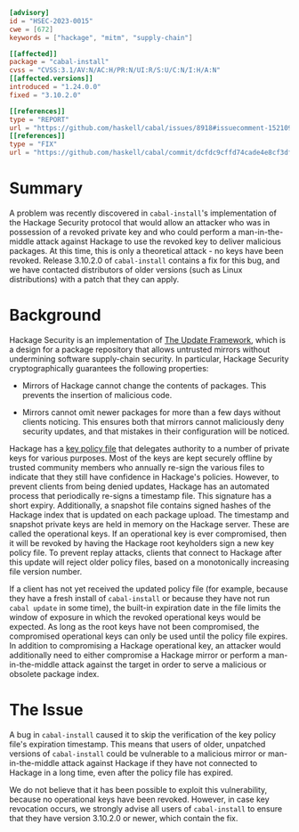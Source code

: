 ```toml
[advisory]
id = "HSEC-2023-0015"
cwe = [672]
keywords = ["hackage", "mitm", "supply-chain"]

[[affected]]
package = "cabal-install"
cvss = "CVSS:3.1/AV:N/AC:H/PR:N/UI:R/S:U/C:N/I:H/A:N"
[[affected.versions]]
introduced = "1.24.0.0"
fixed = "3.10.2.0"

[[references]]
type = "REPORT"
url = "https://github.com/haskell/cabal/issues/8918#issuecomment-1521096581"
[[references]]
type = "FIX"
url = "https://github.com/haskell/cabal/commit/dcfdc9cffd74cade4e8cf3df37c5993413ffd30f"
```

# Summary

A problem was recently discovered in `cabal-install`'s
implementation of the Hackage Security protocol that would allow an
attacker who was in possession of a revoked private key and who
could perform a man-in-the-middle attack against Hackage to use the
revoked key to deliver malicious packages. At this time, this is
only a theoretical attack - no keys have been revoked. Release
3.10.2.0 of `cabal-install` contains a fix for this bug, and we have
contacted distributors of older versions (such as Linux
distributions) with a patch that they can apply.

# Background

Hackage Security is an implementation of [The Update Framework][],
which is a design for a package repository that allows untrusted
mirrors without undermining software supply-chain security. In
particular, Hackage Security cryptographically guarantees the
following properties:

 * Mirrors of Hackage cannot change the contents of packages. This
   prevents the insertion of malicious code.

 * Mirrors cannot omit newer packages for more than a few days
   without clients noticing. This ensures both that mirrors cannot
   maliciously deny security updates, and that mistakes in their
   configuration will be noticed.

Hackage has a [key policy file][] that delegates authority to a
number of private keys for various purposes. Most of the keys are
kept securely offline by trusted community members who annually
re-sign the various files to indicate that they still have
confidence in Hackage's policies. However, to prevent clients from
being denied updates, Hackage has an automated process that
periodically re-signs a timestamp file. This signature has a short
expiry. Additionally, a snapshot file contains signed hashes of the
Hackage index that is updated on each package upload. The timestamp
and snapshot private keys are held in memory on the Hackage server.
These are called the operational keys. If an operational key is ever
compromised, then it will be revoked by having the Hackage root
keyholders sign a new key policy file. To prevent replay attacks,
clients that connect to Hackage after this update will reject older
policy files, based on a monotonically increasing file version
number.

If a client has not yet received the updated policy file (for
example, because they have a fresh install of `cabal-install` or
because they have not run `cabal update` in some time), the built-in
expiration date in the file limits the window of exposure in which
the revoked operational keys would be expected. As long as the root
keys have not been compromised, the compromised operational keys can
only be used until the policy file expires. In addition to
compromising a Hackage operational key, an attacker would
additionally need to either compromise a Hackage mirror or perform a
man-in-the-middle attack against the target in order to serve a
malicious or obsolete package index.

[key policy file]: https://hackage.haskell.org/root.json
[The Update Framework]: https://theupdateframework.io/

# The Issue

A bug in `cabal-install` caused it to skip the verification of the
key policy file's expiration timestamp. This means that users of
older, unpatched versions of `cabal-install` could be vulnerable to
a malicious mirror or man-in-the-middle attack against Hackage if
they have not connected to Hackage in a long time, even after the
policy file has expired.

We do not believe that it has been possible to exploit this
vulnerability, because no operational keys have been revoked.
However, in case key revocation occurs, we strongly advise all users
of `cabal-install` to ensure that they have version 3.10.2.0 or
newer, which contain the fix.
